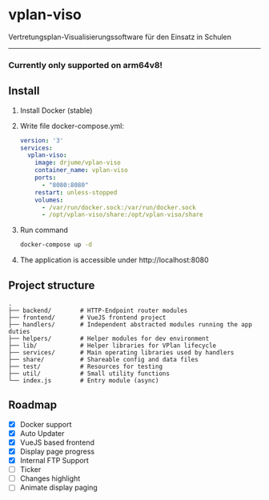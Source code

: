 # vplan-viso

Vertretungsplan-Visualisierungssoftware für den Einsatz in Schulen

---

### **Currently only supported on arm64v8**!

## Install

1. Install Docker (stable)

2. Write file docker-compose.yml:

    ```yaml
    version: '3'
    services:
      vplan-viso:
        image: drjume/vplan-viso
        container_name: vplan-viso
        ports:
          - "8080:8080"
        restart: unless-stopped
        volumes:
          - /var/run/docker.sock:/var/run/docker.sock
          - /opt/vplan-viso/share:/opt/vplan-viso/share
    ```

3. Run command

    ```bash
    docker-compose up -d
    ```

4. The application is accessible under http://localhost:8080

## Project structure

```tree
.
├── backend/        # HTTP-Endpoint router modules
├── frontend/       # VueJS frontend project
├── handlers/       # Independent abstracted modules running the app duties
├── helpers/        # Helper modules for dev environment
├── lib/            # Helper libraries for VPlan lifecycle
├── services/       # Main operating libraries used by handlers
├── share/          # Shareable config and data files
├── test/           # Resources for testing
├── util/           # Small utility functions
└── index.js        # Entry module (async)
```

## Roadmap

- [x] Docker support
- [x] Auto Updater
- [x] VueJS based frontend
- [x] Display page progress
- [x] Internal FTP Support
- [ ] Ticker
- [ ] Changes highlight
- [ ] Animate display paging

